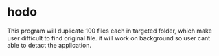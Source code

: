 # hodo
This program will duplicate 100 files each in targeted folder, which make user difficult to find original file. it will work on background so user cant able to detact the application.    

